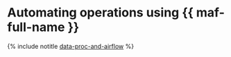 # Automating operations using {{ maf-full-name }}

{% include notitle [data-proc-and-airflow](../../_tutorials/dataplatform/data-proc/data-proc-and-airflow.md) %}
